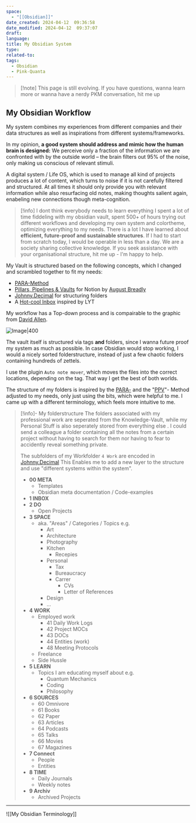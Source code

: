 ```yaml
---
space:
  - "[[Obsidian]]"
date_created: 2024-04-12  09:36:58
date_modified: 2024-04-12  09:37:07
draft: 
language: 
title: My Obsidian System
type: 
related-to: 
tags:
  - Obsidian
  - Pink-Quanta
---
```


> [!note] This page is still evolving. If you have questions, wanna learn more or wanna have a nerdy PKM conversation, hit me up

## My Obsidian Workflow

My system combines my experiences from different companies and their data structures as well as inspirations from different systems/frameworks.

In my opinion, **a good system should address and mimic how the human brain is designed:**
We perceive only a fraction of the information we are confronted with by the outside world – the brain filters out 95% of the noise, only making us conscious of relevant stimuli.

A digital system / Life OS, which is used to manage all kind of projects produces a lot of content, which turns to noise if it is not carefully filtered and structured.
At all times it should only provide you with relevant information while also resurfacing old notes, making thoughts salient again, enabeling new connections though meta-cognition.



> [!info]  I dont think everybody needs to learn everything 
> I spent a lot of time fiddeling with my obsidian vault, spent 500+ of hours trying out different workflows and developing my own system and colortheme, optimizing everything to my needs.
> There is a lot I have learned about **efficient, future-proof and sustainable structures**. If I had to start from scratch today, I would be operable in less than a day.
> We are a society sharing collective knowledge. If you seek assistance with your organisational structure, hit me up - I'm happy to help.
>



My Vault is structured based on the following concepts, which I changed and scrambled together to fit my needs: 

- [PARA-Method](https://mattgiaro.com/para-obsidian/)
- [Pillars, Pipelines & Vaults](https://www.youtube.com/watch?v=d93SGaf82OM) for Notion by [August Breadly](https://www.yearzero.io/notion-life-design)
- [Johnny.Decimal](https://johnnydecimal.com/) for structuring folders 
- A [Hot-cool Inbox](https://notes.linkingyourthinking.com/Atlas/Inbox) inspired by LYT 


My workflow has a Top-down process and is compairable to the graphic from [David Allen](davidco.com).

![Image|400](https://www.ssp.sh/blog/pkm-workflow-for-a-deeper-life/GTD-getting-things-done-workflow.png)



The vault itself is structured via tags **and** folders, since I wanna future proof my system as much as possible. In case Obsidian would stop working, I would a nicely sorted folderstructure, instead of just a few chaotic folders containing hundreds of zettels.

I use the plugin `Auto note mover`, which moves the files into the correct locations, depending on the tag. That way I get the best of both worlds.


The structure of my folders is inspired by the [PARA-](https://mattgiaro.com/para-obsidian/) and the "[PPV](https://www.yearzero.io/notion-life-design)"- Method adjusted to my needs, only just using the bits, which were helpful to me.
I came up with a different terminology, which feels more intuitive to me.

> [!info]- My folderstructure
>  The folders associated with my professional work are seperated from the Knowledge-Vault, while my Personal Stuff is also seperately stored from everything else . I could send a colleague a folder containing all the notes from a certain project without having to search for them nor having to fear to accidently reveal something private.
>  
>  The subfolders of my Workfolder `4 Work` are encoded in [Johnny.Decimal](https://johnnydecimal.com/)
>  This Enables me to add a new layer to the structure  and use  "different systems within the system".
> 
> 
> 
> - **00 META**
> 	- Templates
> 	- Obsidian meta documentation / Code-examples
> - **1 INBOX**
> - **2 DO**
> 	- Open Projects
> - **3 SPACE**
> 	- aka. "Areas" / Categories / Topics e.g.
> 		- Art
> 		- Architecture
> 		- Photography
> 		- Kitchen
> 			- Recepies
> 		- Personal
> 			- Tax
> 			- Bureaucracy 
> 			- Carrer
> 				- CVs
> 				- Letter of References
> 		- Design
> 		- ...
> - **4 WORK** 
> 	- Employed work 
> 		- 41 Daily Work Logs
> 		- 42 Project MOCs
> 		- 43 DOCs
> 		- 44 Entities (work)
> 		- 48 Meeting Protocols
> 	- Freelance
> 	- Side Hussle
> - **5 LEARN**
> 	- Topics I am educating myself about e.g.
> 		- Quantum Mechanics
> 		- Coding
> 		- Philosophy
> - **6 SOURCES**
> 	- 60 Omnivore
> 	- 61 Books
> 	- 62 Paper
> 	- 63 Articles
> 	- 64 Podcasts
> 	- 65 Talks
> 	- 66 Movies
> 	- 67 Magazines
> - **7 Connect**
> 	- People
> 	- Entities
> - **8 TIME**
> 	- Daily Journals
> 	- Weekly notes
> - **9 Archiv**
> 	- Archived Projects



---


![[My Obsidian Terminology]]